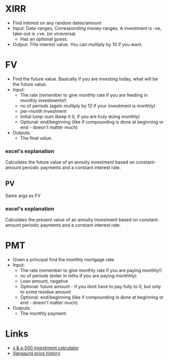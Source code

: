 # XIRR

* Find interest on any random dates/amount
* Input: Data-ranges, Corresponding money-ranges. A investment is -ve, take-out is +ve. (or viceversa)
    * Has an optional guess.
* Output: THe interest value. You can multiply by 10 if you want.


# FV

* Find the future value. Basically if you are investing today, what will be the future value.
* Input:
    * The rate (remember to give monthly rate if you are feeding in monthly investments!)
    * no of periods (again multiply by 12 if your investment is monthly)
    * per-month investment
    * Initial lump-sum (keep it 0, if you are truly doing monthly)
    * Optional: end/beginning (like if compounding is done at beginning or end - doesn't matter much)
* Outputs:
    * The final value.

### excel's explanation

Calculates the future value of an annuity investment based on constant-amount periodic payments and a constant interest rate.

## PV

Same args as FV

###  excel's explanation

Calculates the present value of an annuity investment based on constant-amount periodic payments and a constant interest rate.

# PMT

* Given a principal find the monthly mortgage rate.
* Input:
    * The rate (remember to give monthly rate if you are paying monthly!)
    * no of periods (enter in mths if you are paying monthhly)
    * Loan amount, negative
    * Optional: future amount - if you dont have to pay fully to 0, but only to some residue amount
    * Optional: end/beginning (like if compounding is done at beginning or end - doesn't matter much)
* Outputs:
    * The monthly payment.


# Links

* [s & p 500 investment calculator](https://dqydj.com/sp-500-dividend-reinvestment-and-periodic-investment-calculator/)
* [Vangaurd price history](https://personal.vanguard.com/us/funds/tools/pricehistorysearch)
